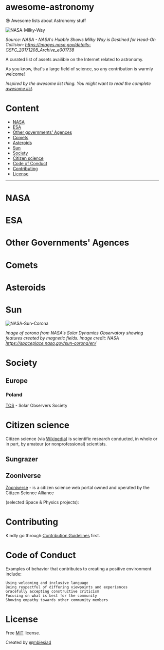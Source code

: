 # awesome-astronomy
😎 Awesome lists about Astronomy stuff

![NASA-Milky-Way](https://github.com/mbiesiad/awesome-astronomy/blob/master/media/GSFC_20171208_Archive_e001738%7Eorig.jpg)

_Source: NASA - NASA's Hubble Shows Milky Way is Destined for Head-On Collision: https://images.nasa.gov/details-GSFC_20171208_Archive_e001738_



A curated list of assets availible on the Internet related to astronomy.

As you know, that's a large field of science, so any contribution is warmly welcome!

_Inspired by the awesome list thing. You might want to read the complete [awesome list](https://github.com/sindresorhus/awesome)._

# Content

* [NASA](#nasa)
* [ESA](#esa)
* [Other governments' Agences](#other-governments-agences)
* [Comets](#comets)
* [Asteroids](#asteroids)
* [Sun](#sun)
* [Society](#society)
* [Citizen science](#citizen-science)
* [Code of Conduct](#code-of-conduct)
* [Contributing](#contributing)
* [License](#license)

_____________________________________________________

# NASA

# ESA

# Other Governments' Agences

# Comets

# Asteroids

# Sun

![NASA-Sun-Corona](https://github.com/mbiesiad/awesome-astronomy/blob/master/media/corona2.en.jpg)

_Image of corona from NASA's Solar Dynamics Observatory showing features created by magnetic fields. Image credit: NASA https://spaceplace.nasa.gov/sun-corona/en/_

# Society

## Europe

### Poland

[TOS](https://pl.wikipedia.org/wiki/Towarzystwo_Obserwator%C3%B3w_S%C5%82o%C5%84ca) - Solar Observers Society

# Citizen science

Citizen science (via [Wikipedia](https://en.wikipedia.org/wiki/Citizen_science)) is scientific research conducted, in whole or in part, by amateur (or nonprofessional) scientists.

## Sungrazer

## Zooniverse

[Zooniverse](https://www.zooniverse.org/) - is a citizen science web portal owned and operated by the Citizen Science Alliance

(selected Space & Physics projects):



# Contributing

Kindly go through [Contribution Guidelines](CONTRIBUTING.md) first.

# Code of Conduct

Examples of behavior that contributes to creating a positive environment include:

    Using welcoming and inclusive language
    Being respectful of differing viewpoints and experiences
    Gracefully accepting constructive criticism
    Focusing on what is best for the community
    Showing empathy towards other community members

# License
Free [MIT](LICENSE) license.

Created by @[mbiesiad](https://github.com/mbiesiad)
